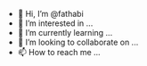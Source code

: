 - 👋 Hi, I’m @fathabi
- 👀 I’m interested in ...
- 🌱 I’m currently learning ...
- 💞️ I’m looking to collaborate on ...
- 📫 How to reach me ...

<!---
fathabi/fathabi is a ✨ special ✨ repository because its `README.md` (this file) appears on your GitHub profile.
You can click the Preview link to take a look at your changes.
--->
